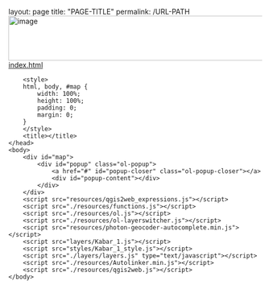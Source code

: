 layout: page
title: "PAGE-TITLE"
permalink: /URL-PATH<img width="647" height="89" alt="image" src="https://github.com/user-attachments/assets/fbbac8b0-e9d2-4f34-89cc-c3d0e7a1d240" />
[index.html](https://github.com/user-attachments/files/22589536/index.html)
<!doctype html>
<html lang="en">
    <head>
        <meta charset="utf-8">
        <meta http-equiv="X-UA-Compatible" content="IE=edge">
        <meta name="viewport" content="initial-scale=1,user-scalable=no,maximum-scale=1,width=device-width">
        <meta name="mobile-web-app-capable" content="yes">
        <meta name="apple-mobile-web-app-capable" content="yes">
        <link rel="stylesheet" href="./resources/ol.css">
        <link rel="stylesheet" href="resources/fontawesome-all.min.css">
        <link href="resources/photon-geocoder-autocomplete.min.css" rel="stylesheet">
        <link rel="stylesheet" href="./resources/ol-layerswitcher.css">
        <link rel="stylesheet" href="./resources/qgis2web.css">
        <style>
        html, body {
            background-color: #ffffff;
        }
        .ol-control > * {
            background-color: #f8f8f8!important;
            color: #444444!important;
            border-radius: 0px;
        }
        .ol-attribution a, .gcd-gl-input::placeholder, .search-layer-input-search::placeholder {
            color: #444444!important;
        }
        .search-layer-input-search {
            background-color: #f8f8f8!important;
        }
        .ol-control > *:focus, .ol-control >*:hover {
            background-color: rgba(248, 248, 248, 0.7)!important;
        } 
        .ol-control {
            background-color: rgba(255,255,255,.4) !important;
            padding: 2px !important;
        } 
        </style>

        <style>
        html, body, #map {
            width: 100%;
            height: 100%;
            padding: 0;
            margin: 0;
        }
        </style>
        <title></title>
    </head>
    <body>
        <div id="map">
            <div id="popup" class="ol-popup">
                <a href="#" id="popup-closer" class="ol-popup-closer"></a>
                <div id="popup-content"></div>
            </div>
        </div>
        <script src="resources/qgis2web_expressions.js"></script>
        <script src="./resources/functions.js"></script>
        <script src="./resources/ol.js"></script>
        <script src="./resources/ol-layerswitcher.js"></script>
        <script src="resources/photon-geocoder-autocomplete.min.js"></script>
        <script src="layers/Kabar_1.js"></script>
        <script src="styles/Kabar_1_style.js"></script>
        <script src="./layers/layers.js" type="text/javascript"></script> 
        <script src="./resources/Autolinker.min.js"></script>
        <script src="./resources/qgis2web.js"></script>
    </body>
</html>
